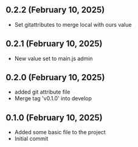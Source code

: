 ## 0.2.2 (February 10, 2025)
  - Set gitattributes to merge local with ours value

## 0.2.1 (February 10, 2025)
  - New value set to main.js admin

## 0.2.0 (February 10, 2025)
  - added git attribute file
  - Merge tag 'v0.1.0' into develop

## 0.1.0 (February 10, 2025)
  - Added some basic file to the project
  - Initial commit


